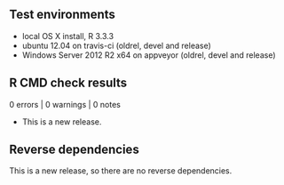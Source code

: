 ## Test environments
* local OS X install, R 3.3.3
* ubuntu 12.04 on travis-ci (oldrel, devel and release)
* Windows Server 2012 R2 x64 on appveyor (oldrel, devel and release)

## R CMD check results

0 errors | 0 warnings | 0 notes

* This is a new release.

## Reverse dependencies

This is a new release, so there are no reverse dependencies.
